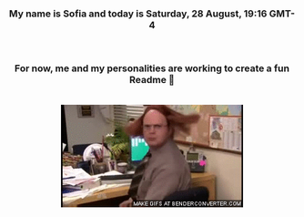 


<div align="center">
<h3 >My name is Sofia and today is Saturday, 28 August, 19:16 GMT-4</h3><br>
<h3 >For now, me and my personalities are working to create a fun Readme 👋
</h3><br>
<img src='img/dwight.gif' alt='working...'/>
</div>

